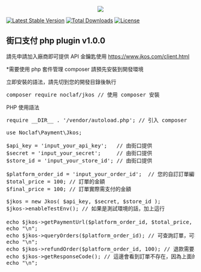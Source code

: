 <p align="center"><img src="https://mitjobs.s3.amazonaws.com/uploads/organization/623/cover_photo/size_fill_600x315_1482463108058.jpg"></p>

[![Latest Stable Version](https://poser.pugx.org/noclaf/jkos/v/stable)](https://packagist.org/packages/noclaf/jkos)
[![Total Downloads](https://poser.pugx.org/noclaf/jkos/downloads)](https://packagist.org/packages/noclaf/jkos)
[![License](https://poser.pugx.org/noclaf/jkos/license)](https://packagist.org/packages/noclaf/jkos)

## 街口支付 php plugin v1.0.0

請先申請加入廠商即可提供 API 金鑰匙使用
https://www.jkos.com/client.html

*需要使用 php 套件管理 composer 請預先安裝到開發環境

立即安裝的語法，請先切到您的開發目錄後執行
<pre>
composer require noclaf/jkos // 使用 composer 安裝
</pre>

PHP 使用語法
<pre>
require __DIR__ . '/vendor/autoload.php'; // 引入 composer

use Noclaf\Payment\Jkos; 

$api_key = 'input_your_api_key';   // 由街口提供
$secret = 'input_your_secret';     // 由街口提供
$store_id = 'input_your_store_id'; // 由街口提供

$platform_order_id = 'input_your_order_id';  // 您的自訂訂單編號
$total_price = 100; // 訂單的金額
$final_price = 100; // 訂單實際需支付的金額

$jkos = new Jkos( $api_key, $secret, $store_id );
$jkos->enableTestEnv(); // 如果是測試環境的話，加上這行

echo $jkos->getPaymentUrl($platform_order_id, $total_price, $final_price); // 取得付款連結
echo "\n";
echo $jkos->queryOrders($platform_order_id); // 可查詢訂單，可把訂單編號用, 串成字串，或是直接給字串陣列
echo "\n";
echo $jkos->refundOrder($platform_order_id, 100); // 退款需要單一訂單編號跟自訂退款金額
echo $jkos->getResponseCode(); // 這邊會看到訂單不存在，因為上面的其實還沒完成支付動作
echo "\n";
</pre>

